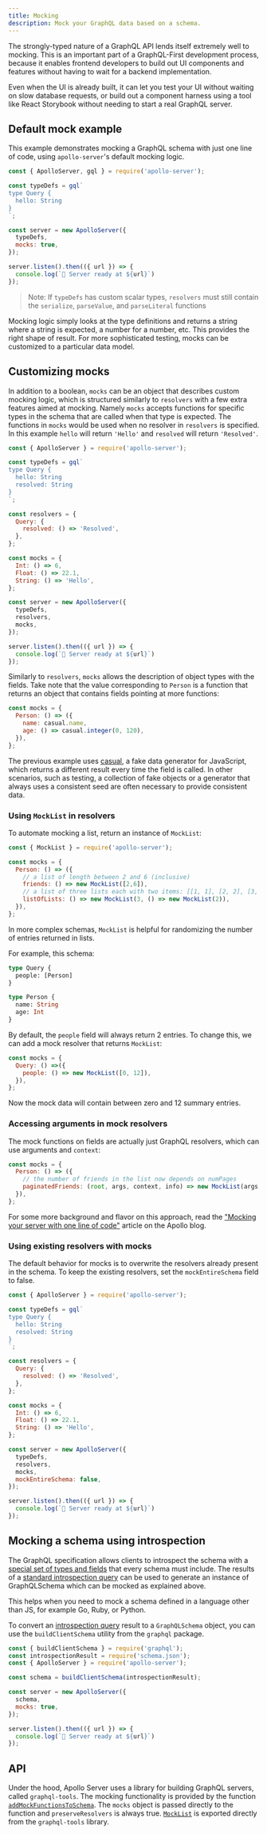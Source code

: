 ```yaml
---
title: Mocking
description: Mock your GraphQL data based on a schema.
---
```


The strongly-typed nature of a GraphQL API lends itself extremely well to mocking. This is an important part of a GraphQL-First development process, because it enables frontend developers to build out UI components and features without having to wait for a backend implementation.

Even when the UI is already built, it can let you test your UI without waiting on slow database requests, or build out a component harness using a tool like React Storybook without needing to start a real GraphQL server.

## Default mock example

This example demonstrates mocking a GraphQL schema with just one line of code, using `apollo-server`'s default mocking logic.

```js
const { ApolloServer, gql } = require('apollo-server');

const typeDefs = gql`
type Query {
  hello: String
}
`;

const server = new ApolloServer({
  typeDefs,
  mocks: true,
});

server.listen().then(({ url }) => {
  console.log(`🚀 Server ready at ${url}`)
});
```

> Note: If `typeDefs` has custom scalar types, `resolvers` must still contain the `serialize`, `parseValue`, and `parseLiteral` functions

Mocking logic simply looks at the type definitions and returns a string where a string is expected, a number for a number, etc. This provides the right shape of result. For more sophisticated testing, mocks can be customized to a particular data model.

## Customizing mocks

In addition to a boolean, `mocks` can be an object that describes custom mocking logic, which is structured similarly to `resolvers` with a few extra features aimed at mocking. Namely `mocks` accepts functions for specific types in the schema that are called when that type is expected. The functions in `mocks` would be used when no resolver in `resolvers` is specified. In this example `hello` will return `'Hello'` and `resolved` will return `'Resolved'`.

```js line=16-20
const { ApolloServer } = require('apollo-server');

const typeDefs = gql`
type Query {
  hello: String
  resolved: String
}
`;

const resolvers = {
  Query: {
    resolved: () => 'Resolved',
  },
};

const mocks = {
  Int: () => 6,
  Float: () => 22.1,
  String: () => 'Hello',
};

const server = new ApolloServer({
  typeDefs,
  resolvers,
  mocks,
});

server.listen().then(({ url }) => {
  console.log(`🚀 Server ready at ${url}`)
});
```

Similarly to `resolvers`, `mocks` allows the description of object types with the fields. Take note that the value corresponding to `Person` is a function that returns an object that contains fields pointing at more functions:

```js
const mocks = {
  Person: () => ({
    name: casual.name,
    age: () => casual.integer(0, 120),
  }),
};
```

The previous example uses [casual](https://github.com/boo1ean/casual), a fake data generator for JavaScript, which returns a different result every time the field is called. In other scenarios, such as testing, a collection of fake objects or a generator that always uses a consistent seed are often necessary to provide consistent data.

### Using `MockList` in resolvers

To automate mocking a list, return an instance of `MockList`:

```js
const { MockList } = require('apollo-server');

const mocks = {
  Person: () => ({
    // a list of length between 2 and 6 (inclusive)
    friends: () => new MockList([2,6]),
    // a list of three lists each with two items: [[1, 1], [2, 2], [3, 3]]
    listOfLists: () => new MockList(3, () => new MockList(2)),
  }),
};
```

In more complex schemas, `MockList` is helpful for randomizing the number of entries returned in lists.

For example, this schema:

```graphql
type Query {
  people: [Person]
}

type Person {
  name: String
  age: Int
}
```

By default, the `people` field will always return 2 entries. To change this, we can add a mock resolver that returns `MockList`:

```js
const mocks = {
  Query: () =>({
    people: () => new MockList([0, 12]),
  }),
};
```

Now the mock data will contain between zero and 12 summary entries.

### Accessing arguments in mock resolvers

The mock functions on fields are actually just GraphQL resolvers, which can use arguments and `context`:

```js
const mocks = {
  Person: () => ({
    // the number of friends in the list now depends on numPages
    paginatedFriends: (root, args, context, info) => new MockList(args.numPages * PAGE_SIZE),
  }),
};
```

For some more background and flavor on this approach, read the ["Mocking your server with one line of code"](https://medium.com/apollo-stack/mocking-your-server-with-just-one-line-of-code-692feda6e9cd) article on the Apollo blog.

### Using existing resolvers with mocks

The default behavior for mocks is to overwrite the resolvers already present in the schema. To keep the existing resolvers, set the `mockEntireSchema` field to false.

```js line=26
const { ApolloServer } = require('apollo-server');

const typeDefs = gql`
type Query {
  hello: String
  resolved: String
}
`;

const resolvers = {
  Query: {
    resolved: () => 'Resolved',
  },
};

const mocks = {
  Int: () => 6,
  Float: () => 22.1,
  String: () => 'Hello',
};

const server = new ApolloServer({
  typeDefs,
  resolvers,
  mocks,
  mockEntireSchema: false,
});

server.listen().then(({ url }) => {
  console.log(`🚀 Server ready at ${url}`)
});
```

## Mocking a schema using introspection

The GraphQL specification allows clients to introspect the schema with a [special set of types and fields](https://facebook.github.io/graphql/#sec-Introspection) that every schema must include. The results of a [standard introspection query](https://github.com/graphql/graphql-js/blob/master/src/utilities/introspectionQuery.js) can be used to generate an instance of GraphQLSchema which can be mocked as explained above.

This helps when you need to mock a schema defined in a language other than JS, for example Go, Ruby, or Python.

To convert an [introspection query](https://github.com/graphql/graphql-js/blob/master/src/utilities/introspectionQuery.js) result to a `GraphQLSchema` object, you can use the `buildClientSchema` utility from the `graphql` package.

```js
const { buildClientSchema } = require('graphql');
const introspectionResult = require('schema.json');
const { ApolloServer } = require('apollo-server');

const schema = buildClientSchema(introspectionResult);

const server = new ApolloServer({
  schema,
  mocks: true,
});

server.listen().then(({ url }) => {
  console.log(`🚀 Server ready at ${url}`)
});
```

## API

Under the hood, Apollo Server uses a library for building GraphQL servers, called `graphql-tools`. The mocking functionality is provided by the function [`addMockFunctionsToSchema`](../api/graphql-tools.html#addMockFunctionsToSchema). The `mocks` object is passed directly to the function and `preserveResolvers` is always true. [`MockList`](../api/graphql-tools.html#MockList) is exported directly from the `graphql-tools` library.
